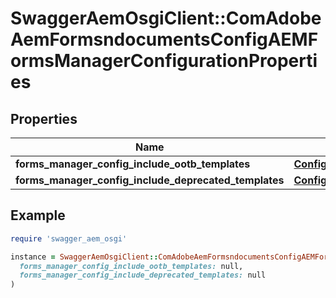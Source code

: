 # SwaggerAemOsgiClient::ComAdobeAemFormsndocumentsConfigAEMFormsManagerConfigurationProperties

## Properties

| Name | Type | Description | Notes |
| ---- | ---- | ----------- | ----- |
| **forms_manager_config_include_ootb_templates** | [**ConfigNodePropertyBoolean**](ConfigNodePropertyBoolean.md) |  | [optional] |
| **forms_manager_config_include_deprecated_templates** | [**ConfigNodePropertyBoolean**](ConfigNodePropertyBoolean.md) |  | [optional] |

## Example

```ruby
require 'swagger_aem_osgi'

instance = SwaggerAemOsgiClient::ComAdobeAemFormsndocumentsConfigAEMFormsManagerConfigurationProperties.new(
  forms_manager_config_include_ootb_templates: null,
  forms_manager_config_include_deprecated_templates: null
)
```

